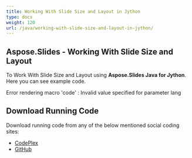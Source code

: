 ```yaml
---
title: Working With Slide Size and Layout in Jython
type: docs
weight: 120
url: /java/working-with-slide-size-and-layout-in-jython/
---
```


## **Aspose.Slides - Working With Slide Size and Layout**
To Work With Slide Size and Layout using **Aspose.Slides Java for Jython**. Here you can see example code.

Error rendering macro 'code' : Invalid value specified for parameter lang
## **Download Running Code**
Download running code from any of the below mentioned social coding sites:

- [CodePlex](https://asposeslidesjavajython.codeplex.com/releases/view/620122)
- [GitHub](https://github.com/aspose-slides/Aspose.Slides-for-Java/releases/tag/Aspose.Slides_Java_for_Jython-v1.0)
